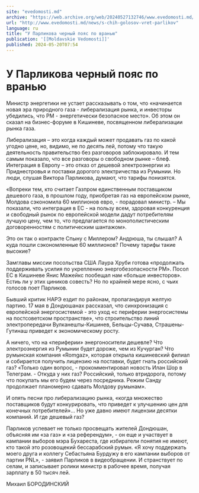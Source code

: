 ```yaml
---
site: "evedomosti.md"
archive: "https://web.archive.org/web/20240527132746/www.evedomosti.md/news/s-chih-golosov-vret-parlikov"
url: "http://www.evedomosti.md/news/s-chih-golosov-vret-parlikov"
language: ru
title: "У Парликова черный пояс по вранью"
publication: '[[Moldavskie Vedomosti]]'
published: 2024-05-20T07:54
---
```


# У Парликова черный пояс по вранью

Министр энергетики не устает рассказывать о том, что «начинается новая эра природного газа - либерализация рынка, и инвесторы убедились, что РМ - энергетически безопасное место». Об этом он сказал на бизнес-форуме в Кишиневе, посвященном либерализации рынка газа.

Либерализация – это когда каждый может продавать газ по какой угодно цене, но, видимо, не по десять лей, потому что такую деятельность правительство без разговоров заблокировало. И тем самым показало, что все разговоры о свободном рынке – блеф. Интеграция в Европу – это отказ от дешевой электроэнергии из Приднестровья и поставки дорогого электричества из Румынии. Но люди, слушая Виктора Парликова, думают, что тарифы понизятся.

«Вопреки тем, кто считает Газпром единственным поставщиком дешевого газа, в прошлом году, приобретая газ на европейском рынке, Молдова сэкономила 60 миллионов евро, - порадовал министр. – Мы показали, что интеграция в ЕС - на пользу всем, здоровая конкуренция и свободный рынок по европейской модели дадут потребителям лучшую цену, чем то, что предлагается по монополистическим договоренностям с политическим шантажом».

Это он так о контракте Спыну с Миллером? Андрюша, ты слышал? А куда пошли сэкономленные 60 миллионов? Почему тарифы такие высокие?

Замглавы миссии посольства США Лаура Хруби готова «продолжать поддерживать усилия по укреплению энергобезопасности РМ». Посол ЕС в Кишиневе Янис Мажейкс пообещал нам «больше инвесторов». Естиь ли у этих циников совесть? Но по крайней мере ясно, с чьих голосов поет Парликов.

Бывший критик НАРЭ ездит по районам, пропагандируя желтую партию. 17 мая в Дондюшанах рассказал, что синхронизация с европейской энергосистемой - это уход «с периферии энергосистемы на постсоветском пространстве», что строительство линий электропередачи Вулканешты-Кишинев, Бельцы-Сучава, Страшены-Гутинаш приведет к экономическому росту.

А ничего, что на «периферии» энергоносители дешевле? Что электроэнергия из Румынии будет дороже, чем из Кучурган? Что румынская компания «Romgaz», которая открыла кишиневский филиал и собирается получить лицензию на поставки, будет гнать российский газ? «Только один вопрос, - прокомментировал новость Илан Шор в Телеграм. - Откуда у них газ? Российский, только втридорога, потому что покупать мы его будем через посредника. Режим Санду продолжает планомерно сдавать Молдову румынам».

И опять песни про либерализацию рынка, «когда множество поставщиков будут конкурировать, что приведет к улучшению цен для конечных потребителей»... Но уже давно имеют лицензии десятки компаний. И где дешевый газ?

Парликов успевает не только просвещать жителей Дондюшан, объясняя им «за газ» и «за референдум», - он еще и участвует в кампании выборов мэра Бухареста, где избиратели понятия не имеют, кто такой это розовощекий бессарабский румын. «Я хочу поддержать моего друга и коллегу Себастьяна Бурдужу в его кампании выборов от партии PNL», - заявил Парликов в видеобращении. И странствует по селам, и записывает ролики министр в рабочее время, получая зарплату в 50 тысяч лей.

Михаил БОРОДИНСКИЙ